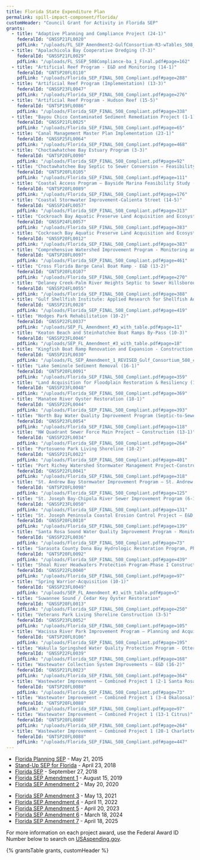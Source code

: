 ```yaml
---
title: Florida State Expenditure Plan
permalink: spill-impact-component/florida/
customHeader: "Council Grant for Activity in Florida SEP"
grants:
  - title: "Adaptive Planning and Compliance Project (24-1)"
    federalId: "GNSSP21FL0020"
    pdfLink: "/uploads/FL_SEP_Amendment2-GulfConsortium-R3-wTables_508_Table_2_Correct.pdf#page=5"
  - title: "Apalachicola Bay Cooperative Dredging (7-3)"
    federalId: "GNSSP21FL0029"
    pdfLink: "/uploads/FL_SSEP_508Compliance-ba_1_Final.pdf#page=162"
  - title: "Artificial Reef Program - E&D and Monitoring (14-1)"
    federalId: "GNTSP20FL0110"
    pdfLink: "/uploads/Florida_SEP_FINAL_508_Compliant.pdf#page=288"
  - title: "Artificial Reef Program (Implementation) (13-3)"
    federalId: "GNSSP23FL0047"
    pdfLink: "/uploads/Florida_SEP_FINAL_508_Compliant.pdf#page=276"
  - title: "Artificial Reef Program - Hudson Reef (15-5)"
    federalId: "GNTSP19FL0086"
    pdfLink: "/uploads/Florida_SEP_FINAL_508_Compliant.pdf#page=338"
  - title: "Bayou Chico Contaminated Sediment Remediation Project (1-1)"
    federalId: "GNSSP21FL0025"
    pdfLink: "/uploads/Florida_SEP_FINAL_508_Compliant.pdf#page=65"
  - title: "Canal Management Master Plan Implementation (23-1)"
    federalId: "GNSSP25FL0064"
    pdfLink: "/uploads/Florida_SEP_FINAL_508_Compliant.pdf#page=468"
  - title: "Choctawhatchee Bay Estuary Program (3-3)"
    federalId: "GNTSP20FL0090"
    pdfLink: "/uploads/Florida_SEP_FINAL_508_Compliant.pdf#page=92"
  - title: "Choctawhatchee Bay Septic to Sewer Conversion – Feasibility Study (4-1)"
    federalId: "GNTSP20FL0105"
    pdfLink: "/uploads/Florida_SEP_FINAL_508_Compliant.pdf#page=111"
  - title: "Coastal Access Program – Bayside Marina Feasibility Study (8-2)"
    federalId: "GNTSP20FL0089"
    pdfLink: "/uploads/Florida_SEP_FINAL_508_Compliant.pdf#page=176"
  - title: "Coastal Stormwater Improvement-Calienta Street (14-5)"
    federalId: "GNSSP24FL0057"
    pdfLink: "/uploads/Florida_SEP_FINAL_508_Compliant.pdf#page=313"
  - title: "Cockroach Bay Aquatic Preserve Land Acquisition and Ecosystem Restoration"
    federalId: "GNSSP24FL0057"
    pdfLink: "/uploads/Florida_SEP_FINAL_508_Compliant.pdf#page=383"
  - title: "Cockroach Bay Aquatic Preserve Land Acquisition and Ecosystem Restoration"
    federalId: "GNSSP20FL0012"
    pdfLink: "/uploads/Florida_SEP_FINAL_508_Compliant.pdf#page=383"
  - title: "Comprehensive Watershed Improvement Program - Monitoring and Master Plan (22-1)"
    federalId: "GNTSP20FL0097"
    pdfLink: "/uploads/Florida_SEP_FINAL_508_Compliant.pdf#page=461"
  - title: "Cross Florida Barge Canal Boat Ramp - E&D (13-2)"
    federalId: "GNTSP20FL0107"
    pdfLink: "/uploads/Florida_SEP_FINAL_508_Compliant.pdf#page=270"
  - title: "Delaney Creek-Palm River Heights Septic to Sewer Hillsborough County (17-2)"
    federalId: "GNSSP24FL0055"
    pdfLink: "/uploads/Florida_SEP_FINAL_508_Compliant.pdf#page=388"
  - title: "Gulf Shellfish Institute: Applied Research for Shellfish Aquaculture (18-6)"
    federalId: "GNSSP21FL0028"
    pdfLink: "/uploads/Florida_SEP_FINAL_508_Compliant.pdf#page=419"
  - title: "Hodges Park Rehabilitation (10-2)"
    federalId: "GNSSP22FL0037"
    pdfLink: "/uploads/SEP_FL_Amendment_#3_with_table.pdf#page=11"
  - title: "Keaton Beach and Steinhatchee Boat Ramps By-Pass (10-3)"
    federalId: "GNSSP23FL0046"
    pdfLink: "/uploads/SEP_FL_Amendment_#3_with_table.pdf#page=18"
  - title: "Kingfish Boat Ramp Renovation and Expansion - Construction (18-10)"
    federalId: "GNSSP21FL0030"
    pdfLink: "/uploads/FL_SEP_Amendment_1_REVISED_Gulf_Consortium_508_comp_0.pdf#page=4"
  - title: "Lake Seminole Sediment Removal (16-1)"
    federalId: "GNTSP20FL0091"
    pdfLink: "/uploads/Florida_SEP_FINAL_508_Compliant.pdf#page=359"
  - title: "Land Acquisition for Floodplain Restoration & Resiliency (16-3)"
    federalId: "GNSSP23FL0048"
    pdfLink: "/uploads/Florida_SEP_FINAL_508_Compliant.pdf#page=369"
  - title: "Manatee River Oyster Restoration (18-1)"
    federalId: "GNSSP22FL0044"
    pdfLink: "/uploads/Florida_SEP_FINAL_508_Compliant.pdf#page=393"
  - title: "North Bay Water Quality Improvement Program (Septic-to-Sewer Conversion) (5-1)"
    federalId: "GNSSP23FL0054"
    pdfLink: "/uploads/Florida_SEP_FINAL_508_Compliant.pdf#page=118"
  - title: "NW Quadrant Sewer Force Main Project – Construction (13-1)"
    federalId: "GNSSP22FL0034"
    pdfLink: "/uploads/Florida_SEP_FINAL_508_Compliant.pdf#page=264"
  - title: "Portosueno Park Living Shoreline (18-2)"
    federalId: "GNSSP21FL0022"
    pdfLink: "/uploads/Florida_SEP_FINAL_508_Compliant.pdf#page=401"
  - title: "Port Richey Watershed Stormwater Management Project-Construction (15-1)"
    federalId: "GNSSP22FL0041"
    pdfLink: "/uploads/Florida_SEP_FINAL_508_Compliant.pdf#page=318"
  - title: "St. Andrew Bay Stormwater Improvement Program – St. Andrew Bay Watch – Water Quality Monitoring (5-2)"
    federalId: "GNTSP20FL0098"
    pdfLink: "/uploads/Florida_SEP_FINAL_508_Compliant.pdf#page=125"
  - title: "St. Joseph Bay-Chipola River Sewer Improvement Program (6-1)"
    federalId: "GNSSP23FL0050"
    pdfLink: "/uploads/Florida_SEP_FINAL_508_Compliant.pdf#page=131"
  - title: "St. Joseph Peninsula Coastal Erosion Control Project – E&D (6-2)"
    federalId: "GNSSP20FL0010"
    pdfLink: "/uploads/Florida_SEP_FINAL_508_Compliant.pdf#page=139"
  - title: "Santa Rosa Sound Water Quality Improvement Program - Monitoring (2-1)"
    federalId: "GNSSP22FL0036"
    pdfLink: "/uploads/Florida_SEP_FINAL_508_Compliant.pdf#page=73"
  - title: "Sarasota County Dona Bay Hydrologic Restoration Program, Phases III-V – E&D (19-1)"
    federalId: "GNTSP20FL0092"
    pdfLink: "/uploads/Florida_SEP_FINAL_508_Compliant.pdf#page=439"
  - title: "Shoal River Headwaters Protection Program-Phase I Construction (3-4)"
    federalId: "GNSSP22FL0040"
    pdfLink: "/uploads/Florida_SEP_FINAL_508_Compliant.pdf#page=97"
  - title: "Spring Warrior-Acquisition (10-1)"
    federalId: "GNSSP23FL0049"
    pdfLink: "/uploads/SEP_FL_Amendment_#3_with_table.pdf#page=5"
  - title: "Suwannee Sound / Cedar Key Oyster Restoration"
    federalId: "GNSSP20FL0013"
    pdfLink: "/uploads/Florida_SEP_FINAL_508_Compliant.pdf#page=250"
  - title: "Veterans Park Living Shoreline Construction (3-5)"
    federalId: "GNSSP23FL0052"
    pdfLink: "/uploads/Florida_SEP_FINAL_508_Compliant.pdf#page=105"
  - title: "Wacissa River Park Improvement Program – Planning and Acquisition (9-2)"
    federalId: "GNTSP20FL0106"
    pdfLink: "/uploads/Florida_SEP_FINAL_508_Compliant.pdf#page=195"
  - title: "Wakulla Springshed Water Quality Protection Program - Otter Creek WWTF Construction (8-1)"
    federalId: "GNSSP22FL0039"
    pdfLink: "/uploads/Florida_SEP_FINAL_508_Compliant.pdf#page=168"
  - title: "Wastewater Collection System Improvements – E&D (16-2)"
    federalId: "GNSSP21FL0023"
    pdfLink: "/uploads/Florida_SEP_FINAL_508_Compliant.pdf#page=364"
  - title: "Wastewater Improvement – Combined Project 1 (2-1 Santa Rosa)"
    federalId: "GNTSP20FL0088"
    pdfLink: "/uploads/Florida_SEP_FINAL_508_Compliant.pdf#page=73"
  - title: "Wastewater Improvement – Combined Project 1 (3-4 Okaloosa)"
    federalId: "GNTSP20FL0088"
    pdfLink: "/uploads/Florida_SEP_FINAL_508_Compliant.pdf#page=97"
  - title: "Wastewater Improvement – Combined Project 1 (13-1 Citrus)"
    federalId: "GNTSP20FL0088"
    pdfLink: "/uploads/Florida_SEP_FINAL_508_Compliant.pdf#page=264"
  - title: "Wastewater Improvement – Combined Project 1 (20-1 Charlotte)" 
    federalId: "GNTSP20FL0088"
    pdfLink: "/uploads/Florida_SEP_FINAL_508_Compliant.pdf#page=447"   
---
```


- [Florida Planning SEP](/uploads/Florida_PSEP_Final_1.pdf) - May 21, 2015
- [Stand-Up SEP for Florida](/uploads/FL_SSEP_508Compliance-ba_1_Final.pdf) - April 23, 2018
- [Florida SEP](/uploads/Florida_SEP_FINAL_508_Compliant.pdf) - September 27, 2018
- [Florida SEP Amendment 1](/uploads/FL_SEP_Amendment_1_REVISED_Gulf_Consortium_508_comp_0.pdf) - August 15, 2019
- [Florida SEP Amendment 2](/uploads/FL_SEP_Amendment2-GulfConsortium-R3-wTables_508_Table_2_Correct.pdf) - May 20, 2020
<!-- FLORIDA SEP AMENDMENT 3 PDF NOT SHOWING UP !-->
- [Florida SEP Amendment 3](/uploads/SEP_FL_Amendment_#3_with_table.pdf) - May 13, 2021
- [Florida SEP Amendment 4](/uploads/FL_SEP_Amendment_4_Gulf_Consortium_Final_508_compliant.pdf) - April 11, 2022
- [Florida SEP Amendment 5](/uploads/FL_SEP_Amendment_5_-508_0.pdf) - April 20, 2023
- [Florida SEP Amendment 6](/uploads/FL_SEP_Amendment_6_Final_0.pdf) - March 18, 2024
- [Florida SEP Amendment 7](/uploads/FL_SEP_Amendment2-GulfConsortium-R3-wTables_508_Table_2_Correct.pdf) - April 18, 2025

For more information on each project award, use the Federal Award ID Number below to search on [USAspending.gov](https://www.usaspending.gov/search/?hash=d0cede4de5827d24bbd9d27076bf18f2).


{% grantsTable grants, customHeader %}